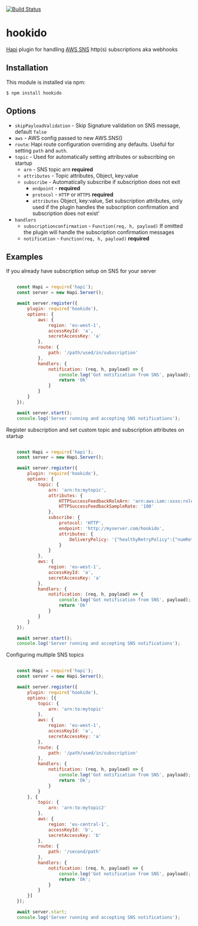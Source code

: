 [![Build Status](https://travis-ci.org/martinj/hookido.svg?branch=master)](https://travis-ci.org/martinj/hookido)

# hookido

[Hapi](http://hapijs.com) plugin for handling [AWS SNS](https://aws.amazon.com/sns/) http(s) subscriptions aka webhooks

## Installation

This module is installed via npm:

	$ npm install hookido

## Options

- `skipPayloadValidation` - Skip Signature validation on SNS message, default `false`
- `aws` - AWS config passed to new AWS.SNS()
- `route`: Hapi route configuration overriding any defaults. Useful for setting `path` and `auth`.
- `topic` - Used for automatically setting attributes or subscribing on startup
    - `arn` - SNS topic arn **required**
    - `attributes` - Topic attributes, Object, key:value
    - `subscribe` - Automatically subscribe if subscription does not exit
    	- `endpoint` - **required**
    	- `protocol` - `HTTP` or `HTTPS` **required**
    	- `attributes` Object, key:value, Set subscription attributes, only used if the plugin handles the subscription confirmation and subscription does not exist'
- `handlers`
    - `subscriptionconfirmation` - `Function(req, h, payload)` If omitted the plugin will handle the subscription confirmation messages
	- `notification` - `Function(req, h, payload)` **required**


## Examples

If you already have subscription setup on SNS for your server

```javascript

	const Hapi = require('hapi');
	const server = new Hapi.Server();

	await server.register({
		plugin: require('hookido'),
		options: {
			aws: {
				region: 'eu-west-1',
				accessKeyId: 'a',
				secretAccessKey: 'a'
			},
			route: {
				path: '/path/used/in/subscription'
			},
			handlers: {
				notification: (req, h, payload) => {
					console.log('Got notification from SNS', payload);
					return 'Ok'
				}
			}
		}
	});

	await server.start();
	console.log('Server running and accepting SNS notifications');

```

Register subscription and set custom topic and subscription attributes on startup

```javascript

	const Hapi = require('hapi');
	const server = new Hapi.Server();

	await server.register({
		plugin: require('hookido'),
		options: {
			topic: {
				arn: 'arn:to:mytopic',
				attributes: {
					HTTPSuccessFeedbackRoleArn: 'arn:aws:iam::xxxx:role/myRole',
					HTTPSuccessFeedbackSampleRate: '100'
				},
				subscribe: {
					protocol: 'HTTP',
					endpoint: 'http://myserver.com/hookido',
					attributes: {
						DeliveryPolicy: '{"healthyRetryPolicy":{"numRetries":5}}'
					}
				}
			},
			aws: {
				region: 'eu-west-1',
				accessKeyId: 'a',
				secretAccessKey: 'a'
			},
			handlers: {
				notification: (req, h, payload) => {
					console.log('Got notification from SNS', payload);
					return 'Ok'
				}
			}
		}
	});

	await server.start();
	console.log('Server running and accepting SNS notifications');

```

Configuring multiple SNS topics

```javascript

	const Hapi = require('hapi');
	const server = new Hapi.Server();

	await server.register({
		plugin: require('hookido'),
		options: [{
			topic: {
				arn: 'arn:to:mytopic'
			},
			aws: {
				region: 'eu-west-1',
				accessKeyId: 'a',
				secretAccessKey: 'a'
			},
			route: {
				path: '/path/used/in/subscription'
			},
			handlers: {
				notification: (req, h, payload) => {
					console.log('Got notification from SNS', payload);
					return 'Ok';
				}
			}
		}, {
			topic: {
				arn: 'arn:to:mytopic2'
			},
			aws: {
				region: 'eu-central-1',
				accessKeyId: 'b',
				secretAccessKey: 'b'
			},
			route: {
				path: '/second/path'
			},
			handlers: {
				notification: (req, h, payload) => {
					console.log('Got notification from SNS', payload);
					return 'Ok';
				}
			}
		}]
	});

	await server.start;
	console.log('Server running and accepting SNS notifications');

```

